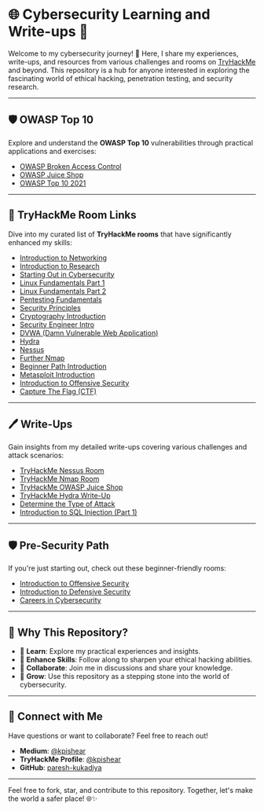 # 🌐 Cybersecurity Learning and Write-ups 📜

Welcome to my cybersecurity journey! 🚀 Here, I share my experiences, write-ups, and resources from various challenges and rooms on [TryHackMe](https://tryhackme.com) and beyond. This repository is a hub for anyone interested in exploring the fascinating world of ethical hacking, penetration testing, and security research.

---

## 🛡️ **OWASP Top 10**
Explore and understand the **OWASP Top 10** vulnerabilities through practical applications and exercises:

- [OWASP Broken Access Control](https://tryhackme.com/r/room/owaspbrokenaccesscontrol)
- [OWASP Juice Shop](https://tryhackme.com/r/room/owaspjuiceshop)
- [OWASP Top 10 2021](https://tryhackme.com/r/room/owasptop102021)

---

## 🌱 **TryHackMe Room Links**
Dive into my curated list of **TryHackMe rooms** that have significantly enhanced my skills:

- [Introduction to Networking](https://tryhackme.com/r/room/introtonetworking)
- [Introduction to Research](https://tryhackme.com/r/room/introtoresearch)
- [Starting Out in Cybersecurity](https://tryhackme.com/r/room/startingoutincybersec)
- [Linux Fundamentals Part 1](https://tryhackme.com/r/room/linuxfundamentalspart1)
- [Linux Fundamentals Part 2](https://tryhackme.com/room/linuxfundamentalspart2)
- [Pentesting Fundamentals](https://tryhackme.com/r/room/pentestingfundamentals)
- [Security Principles](https://tryhackme.com/r/room/securityprinciples)
- [Cryptography Introduction](https://tryhackme.com/r/room/cryptographyintro)
- [Security Engineer Intro](https://tryhackme.com/r/room/securityengineerintro)
- [DVWA (Damn Vulnerable Web Application)](https://tryhackme.com/r/room/dvwa)
- [Hydra](https://tryhackme.com/r/room/hydra)
- [Nessus](https://tryhackme.com/r/room/rpnessusredux)
- [Further Nmap](https://tryhackme.com/r/room/furthernmap)
- [Beginner Path Introduction](https://tryhackme.com/r/room/beginnerpathintro)
- [Metasploit Introduction](https://tryhackme.com/r/room/metasploitintro)
- [Introduction to Offensive Security](https://tryhackme.com/r/room/introtooffensivesecurity)
- [Capture The Flag (CTF)](https://tryhackme.com/r/room/c4ptur3th3fl4g)

---

## 🖊️ **Write-Ups**
Gain insights from my detailed write-ups covering various challenges and attack scenarios:

- [TryHackMe Nessus Room](https://medium.com/@kpishear/try-hack-me-nessus-room-e839ebedaa39)
- [TryHackMe Nmap Room](https://medium.com/@kpishear/tryhackme-room-nmap-89be358eb0fe)
- [TryHackMe OWASP Juice Shop](https://medium.com/@kpishear/tryhackme-owasp-juice-shop-b201365a717c)
- [TryHackMe Hydra Write-Up](https://medium.com/@kpishear/tryhackme-writeup-hydra-6e72d60fb8e)
- [Determine the Type of Attack](https://medium.com/@kpishear/determine-the-type-of-attack-5dce920f7163)
- [Introduction to SQL Injection (Part 1)](https://medium.com/@kpishear/introduction-to-sql-injection-part-1-321200da59ef)

---

## 🛡️ Pre-Security Path  
If you're just starting out, check out these beginner-friendly rooms:  
- [Introduction to Offensive Security](https://tryhackme.com/r/room/offensivesecurityintro)  
- [Introduction to Defensive Security](https://tryhackme.com/r/room/defensivesecurityintro)  
- [Careers in Cybersecurity](https://tryhackme.com/r/room/careersincyber)

---

## 🎯 **Why This Repository?**
- 📘 **Learn**: Explore my practical experiences and insights.
- 🔐 **Enhance Skills**: Follow along to sharpen your ethical hacking abilities.
- 🤝 **Collaborate**: Join me in discussions and share your knowledge.
- 🚀 **Grow**: Use this repository as a stepping stone into the world of cybersecurity.

---

## 📧 Connect with Me  
Have questions or want to collaborate? Feel free to reach out!  
- **Medium**: [@kpishear](https://medium.com/@kpishear)  
- **TryHackMe Profile**: [@kpishear](https://tryhackme.com/)  
- **GitHub**: [paresh-kukadiya](https://github.com/paresh-kukadiya)

---

Feel free to fork, star, and contribute to this repository. Together, let's make the world a safer place! 🌐✨  
